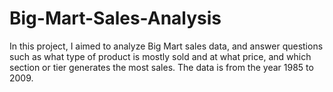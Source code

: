 # Big-Mart-Sales-Analysis
In this project, I aimed to analyze Big Mart sales data, and answer questions such as what type of product is mostly sold and at what price, and which section or tier generates the most sales. The data is from the year 1985 to 2009.
